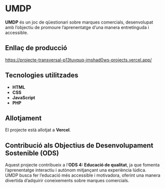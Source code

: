 # UMDP

**UMDP** és un joc de qüestionari sobre marques comercials, desenvolupat amb l’objectiu de promoure l’aprenentatge d’una manera entretinguda i accessible.

## Enllaç de producció
https://projecte-transversal-p13tuvquq-imshad0ws-projects.vercel.app/

## Tecnologies utilitzades
- **HTML**
- **CSS**
- **JavaScript**
- **PHP**

## Allotjament
El projecte està allotjat a **Vercel**.

## Contribució als Objectius de Desenvolupament Sostenible (ODS)
Aquest projecte contribueix a l’**ODS 4: Educació de qualitat**, ja que fomenta l’aprenentatge interactiu i autònom mitjançant una experiència lúdica.  
UMDP busca fer l’educació més accessible i motivadora, oferint una manera divertida d’adquirir coneixements sobre marques comercials.
